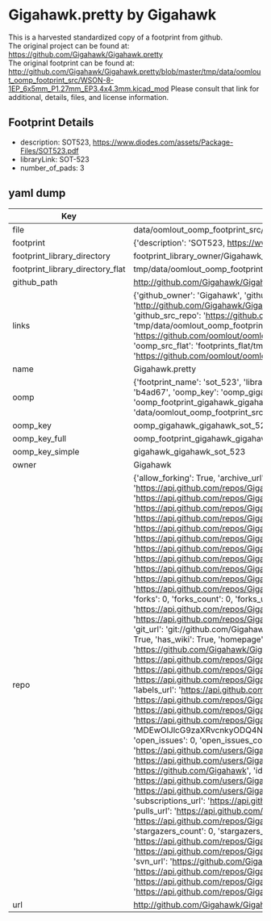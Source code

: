 # Gigahawk.pretty by Gigahawk  
This is a harvested standardized copy of a footprint from github.  
The original project can be found at:  
https://github.com/Gigahawk/Gigahawk.pretty  
The original footprint can be found at:
http://github.com/Gigahawk/Gigahawk.pretty/blob/master/tmp/data/oomlout_oomp_footprint_src/WSON-8-1EP_6x5mm_P1.27mm_EP3.4x4.3mm.kicad_mod
Please consult that link for additional, details, files, and license information.  
## Footprint Details
* description: SOT523, https://www.diodes.com/assets/Package-Files/SOT523.pdf  
* libraryLink: SOT-523  
* number_of_pads: 3  
## yaml dump  
| Key | Value |  
| --- | --- |  
| file | data/oomlout_oomp_footprint_src/Gigahawk.pretty/SOT-523.kicad_mod |  
| footprint | {'description': 'SOT523, https://www.diodes.com/assets/Package-Files/SOT523.pdf', 'libraryLink': 'SOT-523', 'number_of_pads': 3} |  
| footprint_library_directory | footprint_library_owner/Gigahawk_Gigahawk.pretty |  
| footprint_library_directory_flat | tmp/data/oomlout_oomp_footprint_src/footprints_flat/gigahawk_gigahawk_sot_523/working |  
| github_path | http://github.com/Gigahawk/Gigahawk.pretty/blob/master/tmp/data/oomlout_oomp_footprint_src/SOT-523.kicad_mod |  
| links | {'github_owner': 'Gigahawk', 'github_repo_name': 'Gigahawk.pretty', 'github_src': 'http://github.com/Gigahawk/Gigahawk.pretty/blob/master/tmp/data/oomlout_oomp_footprint_src/WSON-8-1EP_6x5mm_P1.27mm_EP3.4x4.3mm.kicad_mod', 'github_src_repo': 'https://github.com/Gigahawk/Gigahawk.pretty', 'oomp_bot': 'tmp/data/oomlout_oomp_footprint_src/footprints/gigahawk_gigahawk_sot_523/working', 'oomp_bot_github': 'https://github.com/oomlout/oomlout_oomp_footprint_bot/tree/main/tmp/data/oomlout_oomp_footprint_src/footprints/gigahawk_gigahawk_sot_523/working', 'oomp_src_flat': 'footprints_flat/tmp/data/oomlout_oomp_footprint_src/footprints_flat/gigahawk_gigahawk_sot_523/working', 'oomp_src_flat_github': 'https://github.com/oomlout/oomlout_oomp_footprint_src/tree/main/tmp/data/oomlout_oomp_footprint_src/footprints_flat/gigahawk_gigahawk_sot_523/working'} |  
| name | Gigahawk.pretty |  
| oomp | {'footprint_name': 'sot_523', 'library_name': 'gigahawk', 'md5': 'b4ad67724f3f1ba7fa33676e05719a49', 'md5_10': 'b4ad67724f', 'md5_5': 'b4ad6', 'md5_6': 'b4ad67', 'oomp_key': 'oomp_gigahawk_gigahawk_sot_523', 'oomp_key_extra': 'oomp_footprint_gigahawk_gigahawk_sot_523', 'oomp_key_full': 'oomp_footprint_gigahawk_gigahawk_sot_523_b4ad67', 'oomp_key_simple': 'gigahawk_gigahawk_sot_523', 'original_filename': 'data/oomlout_oomp_footprint_src/Gigahawk.pretty/SOT-523.kicad_mod', 'owner_name': 'gigahawk'} |  
| oomp_key | oomp_gigahawk_gigahawk_sot_523 |  
| oomp_key_full | oomp_footprint_gigahawk_gigahawk_sot_523 |  
| oomp_key_simple | gigahawk_gigahawk_sot_523 |  
| owner | Gigahawk |  
| repo | {'allow_forking': True, 'archive_url': 'https://api.github.com/repos/Gigahawk/Gigahawk.pretty/{archive_format}{/ref}', 'archived': False, 'assignees_url': 'https://api.github.com/repos/Gigahawk/Gigahawk.pretty/assignees{/user}', 'blobs_url': 'https://api.github.com/repos/Gigahawk/Gigahawk.pretty/git/blobs{/sha}', 'branches_url': 'https://api.github.com/repos/Gigahawk/Gigahawk.pretty/branches{/branch}', 'clone_url': 'https://github.com/Gigahawk/Gigahawk.pretty.git', 'collaborators_url': 'https://api.github.com/repos/Gigahawk/Gigahawk.pretty/collaborators{/collaborator}', 'comments_url': 'https://api.github.com/repos/Gigahawk/Gigahawk.pretty/comments{/number}', 'commits_url': 'https://api.github.com/repos/Gigahawk/Gigahawk.pretty/commits{/sha}', 'compare_url': 'https://api.github.com/repos/Gigahawk/Gigahawk.pretty/compare/{base}...{head}', 'contents_url': 'https://api.github.com/repos/Gigahawk/Gigahawk.pretty/contents/{+path}', 'contributors_url': 'https://api.github.com/repos/Gigahawk/Gigahawk.pretty/contributors', 'created_at': '2020-08-04T03:35:25Z', 'default_branch': 'master', 'deployments_url': 'https://api.github.com/repos/Gigahawk/Gigahawk.pretty/deployments', 'description': 'Random KiCAD symbols and footprints', 'disabled': False, 'downloads_url': 'https://api.github.com/repos/Gigahawk/Gigahawk.pretty/downloads', 'events_url': 'https://api.github.com/repos/Gigahawk/Gigahawk.pretty/events', 'fork': False, 'forks': 0, 'forks_count': 0, 'forks_url': 'https://api.github.com/repos/Gigahawk/Gigahawk.pretty/forks', 'full_name': 'Gigahawk/Gigahawk.pretty', 'git_commits_url': 'https://api.github.com/repos/Gigahawk/Gigahawk.pretty/git/commits{/sha}', 'git_refs_url': 'https://api.github.com/repos/Gigahawk/Gigahawk.pretty/git/refs{/sha}', 'git_tags_url': 'https://api.github.com/repos/Gigahawk/Gigahawk.pretty/git/tags{/sha}', 'git_url': 'git://github.com/Gigahawk/Gigahawk.pretty.git', 'has_discussions': False, 'has_downloads': True, 'has_issues': True, 'has_pages': False, 'has_projects': True, 'has_wiki': True, 'homepage': None, 'hooks_url': 'https://api.github.com/repos/Gigahawk/Gigahawk.pretty/hooks', 'html_url': 'https://github.com/Gigahawk/Gigahawk.pretty', 'id': 284868724, 'is_template': False, 'issue_comment_url': 'https://api.github.com/repos/Gigahawk/Gigahawk.pretty/issues/comments{/number}', 'issue_events_url': 'https://api.github.com/repos/Gigahawk/Gigahawk.pretty/issues/events{/number}', 'issues_url': 'https://api.github.com/repos/Gigahawk/Gigahawk.pretty/issues{/number}', 'keys_url': 'https://api.github.com/repos/Gigahawk/Gigahawk.pretty/keys{/key_id}', 'labels_url': 'https://api.github.com/repos/Gigahawk/Gigahawk.pretty/labels{/name}', 'language': None, 'languages_url': 'https://api.github.com/repos/Gigahawk/Gigahawk.pretty/languages', 'license': None, 'merges_url': 'https://api.github.com/repos/Gigahawk/Gigahawk.pretty/merges', 'milestones_url': 'https://api.github.com/repos/Gigahawk/Gigahawk.pretty/milestones{/number}', 'mirror_url': None, 'name': 'Gigahawk.pretty', 'network_count': 0, 'node_id': 'MDEwOlJlcG9zaXRvcnkyODQ4Njg3MjQ=', 'notifications_url': 'https://api.github.com/repos/Gigahawk/Gigahawk.pretty/notifications{?since,all,participating}', 'open_issues': 0, 'open_issues_count': 0, 'owner': {'avatar_url': 'https://avatars.githubusercontent.com/u/10356230?v=4', 'events_url': 'https://api.github.com/users/Gigahawk/events{/privacy}', 'followers_url': 'https://api.github.com/users/Gigahawk/followers', 'following_url': 'https://api.github.com/users/Gigahawk/following{/other_user}', 'gists_url': 'https://api.github.com/users/Gigahawk/gists{/gist_id}', 'gravatar_id': '', 'html_url': 'https://github.com/Gigahawk', 'id': 10356230, 'login': 'Gigahawk', 'node_id': 'MDQ6VXNlcjEwMzU2MjMw', 'organizations_url': 'https://api.github.com/users/Gigahawk/orgs', 'received_events_url': 'https://api.github.com/users/Gigahawk/received_events', 'repos_url': 'https://api.github.com/users/Gigahawk/repos', 'site_admin': False, 'starred_url': 'https://api.github.com/users/Gigahawk/starred{/owner}{/repo}', 'subscriptions_url': 'https://api.github.com/users/Gigahawk/subscriptions', 'type': 'User', 'url': 'https://api.github.com/users/Gigahawk'}, 'private': False, 'pulls_url': 'https://api.github.com/repos/Gigahawk/Gigahawk.pretty/pulls{/number}', 'pushed_at': '2023-09-25T20:56:19Z', 'releases_url': 'https://api.github.com/repos/Gigahawk/Gigahawk.pretty/releases{/id}', 'size': 41482, 'ssh_url': 'git@github.com:Gigahawk/Gigahawk.pretty.git', 'stargazers_count': 0, 'stargazers_url': 'https://api.github.com/repos/Gigahawk/Gigahawk.pretty/stargazers', 'statuses_url': 'https://api.github.com/repos/Gigahawk/Gigahawk.pretty/statuses/{sha}', 'subscribers_count': 3, 'subscribers_url': 'https://api.github.com/repos/Gigahawk/Gigahawk.pretty/subscribers', 'subscription_url': 'https://api.github.com/repos/Gigahawk/Gigahawk.pretty/subscription', 'svn_url': 'https://github.com/Gigahawk/Gigahawk.pretty', 'tags_url': 'https://api.github.com/repos/Gigahawk/Gigahawk.pretty/tags', 'teams_url': 'https://api.github.com/repos/Gigahawk/Gigahawk.pretty/teams', 'temp_clone_token': None, 'topics': [], 'trees_url': 'https://api.github.com/repos/Gigahawk/Gigahawk.pretty/git/trees{/sha}', 'updated_at': '2021-11-14T14:14:38Z', 'url': 'https://api.github.com/repos/Gigahawk/Gigahawk.pretty', 'visibility': 'public', 'watchers': 0, 'watchers_count': 0, 'web_commit_signoff_required': False} |  
| url | http://github.com/Gigahawk/Gigahawk.pretty |  

